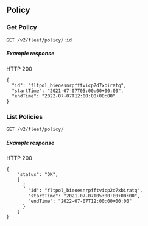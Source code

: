 ## Policy

### Get Policy

`GET /v2/fleet/policy/:id`

##### Example response

HTTP 200

```
{
  "id": "fltpol_bieoesnrpfftvicp2d7xbiratq", 
  "startTime": "2021-07-07T05:00:00+00:00", 
  "endTime": "2022-07-07T12:00:00+00:00"
}
```

### List Policies

`GET /v2/fleet/policy/`

##### Example response

HTTP 200

```
{
    "status": "OK",
    [
      {
        "id": "fltpol_bieoesnrpfftvicp2d7xbiratq", 
        "startTime": "2021-07-07T05:00:00+00:00", 
        "endTime": "2022-07-07T12:00:00+00:00"
      }
    ]
}
```